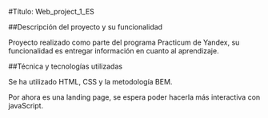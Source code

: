 #Título: Web_project_1_ES

##Descripción del proyecto y su funcionalidad

Proyecto realizado como parte del programa Practicum de Yandex,
su funcionalidad es entregar información en cuanto al aprendizaje.

##Técnica y tecnologías utilizadas

Se ha utilizado HTML, CSS y la metodología BEM.

Por ahora es una landing page, se espera poder hacerla más interactiva con
javaScript.

